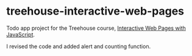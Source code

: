 treehouse-interactive-web-pages
===============================

Todo app project for the Treehouse course, [Interactive Web Pages with JavaScript](http://teamtreehouse.com/library/interactive-web-pages-with-javascript).

I revised the code and added alert and counting function.

